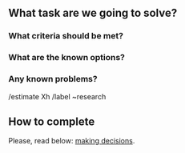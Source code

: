 ## What task are we going to solve?

### What criteria should be met?

### What are the known options?

### Any known problems?

/estimate Xh
/label ~research


## How to complete

Please, read below: [making decisions](https://wemake.services/meta/rsdp/making-decisions).
